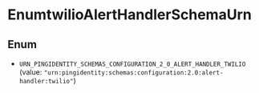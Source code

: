 

# EnumtwilioAlertHandlerSchemaUrn

## Enum


* `URN_PINGIDENTITY_SCHEMAS_CONFIGURATION_2_0_ALERT_HANDLER_TWILIO` (value: `"urn:pingidentity:schemas:configuration:2.0:alert-handler:twilio"`)



